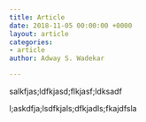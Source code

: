 ```yaml
---
title: Article
date: 2018-11-05 00:00:00 +0000
layout: article
categories:
- article
author: Adway S. Wadekar

---
```

salkfjas;ldfkjasd;flkjasf;ldksadf

l;askdfja;lsdfkjals;dfkjadls;fkajdfsla